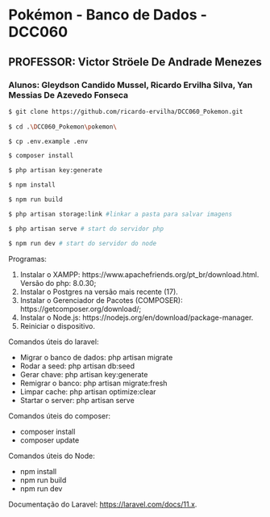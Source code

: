 # Pokémon - Banco de Dados - DCC060

## PROFESSOR: Victor Ströele De Andrade Menezes

### Alunos: Gleydson Candido Mussel, Ricardo Ervilha Silva, Yan Messias De Azevedo Fonseca

```bash
$ git clone https://github.com/ricardo-ervilha/DCC060_Pokemon.git
 
$ cd .\DCC060_Pokemon\pokemon\

$ cp .env.example .env

$ composer install

$ php artisan key:generate

$ npm install

$ npm run build

$ php artisan storage:link #linkar a pasta para salvar imagens

$ php artisan serve # start do servidor php

$ npm run dev # start do servidor do node
```

<p>Programas:</p>
<ol>
    <li>Instalar o XAMPP: https://www.apachefriends.org/pt_br/download.html. Versão do php: 8.0.30;</li>
    <li>Instalar o Postgres na versão mais recente (17).</li>
    <li>Instalar o Gerenciador de Pacotes (COMPOSER): https://getcomposer.org/download/;</li>
    <li>Instalar o Node.js: https://nodejs.org/en/download/package-manager.</li>
    <li>Reiniciar o dispositivo.</li>
</ol>

<p>Comandos úteis do laravel:</p>
<ul>
    <li>Migrar o banco de dados: php artisan migrate</li>
    <li>Rodar a seed: php artisan db:seed</li>
    <li>Gerar chave: php artisan key:generate</li>
    <li>Remigrar o banco: php artisan migrate:fresh</li>
    <li>Limpar cache: php artisan optimize:clear</li>
    <li>Startar o server: php artisan serve</li>
</ul>

<p>Comandos úteis do composer:</p>
<ul>
    <li>composer install</li>
    <li>composer update</li>
</ul>

<p>Comandos úteis do Node:</p>
<ul>
    <li>npm install</li>
    <li>npm run build</li>
    <li>npm run dev</li>
</ul>

Documentação do Laravel: https://laravel.com/docs/11.x.

